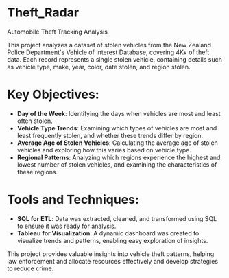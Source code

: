# Theft_Radar
Automobile Theft Tracking Analysis

This project analyzes a dataset of stolen vehicles from the New Zealand Police Department's Vehicle of Interest Database, covering 4K+ of theft data. Each record represents a single stolen vehicle, containing details such as vehicle type, make, year, color, date stolen, and region stolen.

# Key Objectives:
- **Day of the Week**: Identifying the days when vehicles are most and least often stolen.
- **Vehicle Type Trends**: Examining which types of vehicles are most and least frequently stolen, and whether these trends differ by region.
- **Average Age of Stolen Vehicles**: Calculating the average age of stolen vehicles and exploring how this varies based on vehicle type.
- **Regional Patterns**: Analyzing which regions experience the highest and lowest number of stolen vehicles, and examining the characteristics of these regions.

# Tools and Techniques:
- **SQL for ETL**: Data was extracted, cleaned, and transformed using SQL to ensure it was ready for analysis.
- **Tableau for Visualization**: A dynamic dashboard was created to visualize trends and patterns, enabling easy exploration of insights.
  
This project provides valuable insights into vehicle theft patterns, helping law enforcement and allocate resources effectively and develop strategies to reduce crime.
